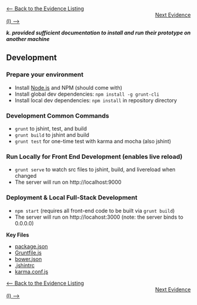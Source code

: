 [<-- Back to the Evidence Listing](https://github.com/itgfirm/safe-food/edit/master/Evidence)  &nbsp;&nbsp;&nbsp;&nbsp;&nbsp;&nbsp;&nbsp;&nbsp;&nbsp;&nbsp;&nbsp;&nbsp;&nbsp;&nbsp;&nbsp;&nbsp;&nbsp;&nbsp;&nbsp;&nbsp;&nbsp;&nbsp;&nbsp;&nbsp;&nbsp;&nbsp;&nbsp;&nbsp;&nbsp;&nbsp;&nbsp;&nbsp;&nbsp;&nbsp;&nbsp;&nbsp;&nbsp;&nbsp;&nbsp;&nbsp;&nbsp;&nbsp;&nbsp;&nbsp;&nbsp;&nbsp;&nbsp;&nbsp;&nbsp;&nbsp;&nbsp;&nbsp;&nbsp;&nbsp;&nbsp;&nbsp;&nbsp;&nbsp;&nbsp;&nbsp;&nbsp;&nbsp;&nbsp;&nbsp;&nbsp;&nbsp;&nbsp;&nbsp;&nbsp;&nbsp;&nbsp;&nbsp;&nbsp;&nbsp;&nbsp;&nbsp;&nbsp;&nbsp;&nbsp;&nbsp;&nbsp;&nbsp;&nbsp;&nbsp;&nbsp;&nbsp;&nbsp;&nbsp;&nbsp;&nbsp;&nbsp;&nbsp;&nbsp;&nbsp;&nbsp;&nbsp;&nbsp;&nbsp;&nbsp;&nbsp;&nbsp;&nbsp;[Next Evidence (l) -->](https://github.com/itgfirm/safe-food/edit/master/Evidence/l)

***k. provided sufficient documentation to install and run their prototype on another machine***

## Development

### Prepare your environment
* Install [Node.js](http://nodejs.org/) and NPM (should come with)
* Install global dev dependencies: `npm install -g grunt-cli`
* Install local dev dependencies: `npm install` in repository directory

### Development Common Commands
* `grunt` to jshint, test, and build
* `grunt build` to jshint and build
* `grunt test` for one-time test with karma and mocha (also jshint)

### Run Locally for Front End Development (enables live reload)
* `grunt serve` to watch src files to jshint, build, and livereload when changed
* The server will run on http://localhost:9000

### Deployment & Local Full-Stack Development 
* `npm start`  (requires all front-end code to be built via `grunt build`)
* The server will run on http://locahost:3000  (note: the server binds to 0.0.0.0)

**Key Files**
- [package.json](https://github.com/itgfirm/safe-food/blob/master/package.json)
- [Gruntfile.js](https://github.com/itgfirm/safe-food/blob/master/Gruntfile.js)
- [bower.json](https://github.com/itgfirm/safe-food/blob/master/bower.json)
- [.jshintrc](https://github.com/itgfirm/safe-food/blob/master/.jshintrc)
- [karma.conf.js](https://github.com/itgfirm/safe-food/blob/master/client/test/karma.conf.js)

[<-- Back to the Evidence Listing](https://github.com/itgfirm/safe-food/edit/master/Evidence)  &nbsp;&nbsp;&nbsp;&nbsp;&nbsp;&nbsp;&nbsp;&nbsp;&nbsp;&nbsp;&nbsp;&nbsp;&nbsp;&nbsp;&nbsp;&nbsp;&nbsp;&nbsp;&nbsp;&nbsp;&nbsp;&nbsp;&nbsp;&nbsp;&nbsp;&nbsp;&nbsp;&nbsp;&nbsp;&nbsp;&nbsp;&nbsp;&nbsp;&nbsp;&nbsp;&nbsp;&nbsp;&nbsp;&nbsp;&nbsp;&nbsp;&nbsp;&nbsp;&nbsp;&nbsp;&nbsp;&nbsp;&nbsp;&nbsp;&nbsp;&nbsp;&nbsp;&nbsp;&nbsp;&nbsp;&nbsp;&nbsp;&nbsp;&nbsp;&nbsp;&nbsp;&nbsp;&nbsp;&nbsp;&nbsp;&nbsp;&nbsp;&nbsp;&nbsp;&nbsp;&nbsp;&nbsp;&nbsp;&nbsp;&nbsp;&nbsp;&nbsp;&nbsp;&nbsp;&nbsp;&nbsp;&nbsp;&nbsp;&nbsp;&nbsp;&nbsp;&nbsp;&nbsp;&nbsp;&nbsp;&nbsp;&nbsp;&nbsp;&nbsp;&nbsp;&nbsp;&nbsp;&nbsp;&nbsp;&nbsp;&nbsp;&nbsp;[Next Evidence (l) -->](https://github.com/itgfirm/safe-food/edit/master/Evidence/l)
